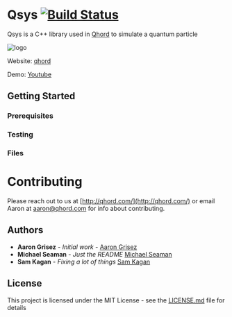 # Qsys [![Build Status](https://travis-ci.org/aarongrisez/Qsys.svg?branch=master)](https://travis-ci.org/aarongrisez/Qsys)

Qsys is a C++ library used in [Qhord](https://www.qhord.com/) to simulate a quantum particle

![logo](https://uploads-ssl.webflow.com/59e91573a1b45600019258d9/5a1dcf829299e1000132e7ea_QhordIcon-16.png)

Website: [qhord](http://qhord.com/)

Demo: [Youtube](https://youtu.be/WgCajz7P-M0)

## Getting Started

### Prerequisites

### Testing

### Files

# Contributing

Please reach out to us at [http://qhord.com/](http://qhord.com/) or email Aaron at aaron@qhord.com for info about contributing.

## Authors

* **Aaron Grisez** - *Initial work* - [Aaron Grisez](https://github.com/aarongrisez)
* **Michael Seaman** - *Just the README* [Michael Seaman](https://github.com/michaelseaman)
* **Sam Kagan** - *Fixing a lot of things* [Sam Kagan](https://github.com/HungryJoe)

## License

This project is licensed under the MIT License - see the [LICENSE.md](LICENSE.md) file for details


